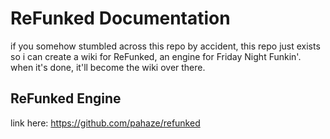 # ReFunked Documentation

if you somehow stumbled across this repo by accident, this repo just exists so i can create a wiki for ReFunked, an engine for Friday Night Funkin'. when it's done, it'll become the wiki over there.

## ReFunked Engine
link here: https://github.com/pahaze/refunked
